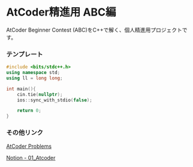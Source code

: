 # AtCoder精進用 ABC編
AtCoder Beginner Contest (ABC)をC++で解く、個人精進用プロジェクトです。
### テンプレート
```c++
#include <bits/stdc++.h>
using namespace std;
using ll = long long;

int main(){
    cin.tie(nullptr);
    ios::sync_with_stdio(false);

    return 0;
}
```
### その他リンク
[AtCoder Problems](https://kenkoooo.com/atcoder/#/table/Jikky1618)

[Notion - 01_Atcoder](https://www.notion.so/01_Atcoder-2a3deb8db583488c89873d1cab66d867)